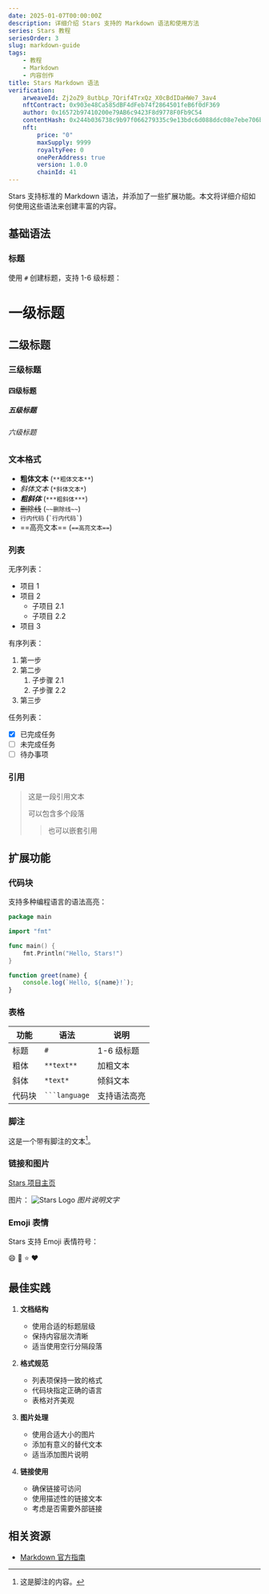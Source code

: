 ```yaml
---
date: 2025-01-07T00:00:00Z
description: 详细介绍 Stars 支持的 Markdown 语法和使用方法
series: Stars 教程
seriesOrder: 3
slug: markdown-guide
tags:
    - 教程
    - Markdown
    - 内容创作
title: Stars Markdown 语法
verification:
    arweaveId: Zj2oZ9_8utbLp_7Qrif4TrxQz_X0cBdIDaHWe7_3av4
    nftContract: 0x903e48Ca585dBF4dFeb74f2864501feB6f0dF369
    author: 0x16572b97410200e79AB6c9423F8d9778F0Fb9C54
    contentHash: 0x244b036738c9b97f066279335c9e13bdc6d088ddc08e7ebe706b10a9a1ab4b8d
    nft:
        price: "0"
        maxSupply: 9999
        royaltyFee: 0
        onePerAddress: true
        version: 1.0.0
        chainId: 41
---
```


Stars 支持标准的 Markdown 语法，并添加了一些扩展功能。本文将详细介绍如何使用这些语法来创建丰富的内容。

## 基础语法

### 标题

使用 `#` 创建标题，支持 1-6 级标题：

# 一级标题
## 二级标题
### 三级标题
#### 四级标题
##### 五级标题
###### 六级标题

### 文本格式

- **粗体文本** (`**粗体文本**`)
- *斜体文本* (`*斜体文本*`)
- ***粗斜体*** (`***粗斜体***`)
- ~~删除线~~ (`~~删除线~~`)
- `行内代码` (`` `行内代码` ``)
- ==高亮文本== (`==高亮文本==`)

### 列表

无序列表：
- 项目 1
- 项目 2
  - 子项目 2.1
  - 子项目 2.2
- 项目 3

有序列表：
1. 第一步
2. 第二步
   1. 子步骤 2.1
   2. 子步骤 2.2
3. 第三步

任务列表：
- [x] 已完成任务
- [ ] 未完成任务
- [ ] 待办事项

### 引用

> 这是一段引用文本
> 
> 可以包含多个段落
>> 也可以嵌套引用

## 扩展功能

### 代码块

支持多种编程语言的语法高亮：

```go
package main

import "fmt"

func main() {
    fmt.Println("Hello, Stars!")
}
```

```javascript
function greet(name) {
    console.log(`Hello, ${name}!`);
}
```

### 表格

| 功能 | 语法 | 说明 |
|------|------|------|
| 标题 | `#` | 1-6 级标题 |
| 粗体 | `**text**` | 加粗文本 |
| 斜体 | `*text*` | 倾斜文本 |
| 代码块 | ` ```language ` | 支持语法高亮 |

### 脚注

这是一个带有脚注的文本[^1]。

[^1]: 这是脚注的内容。

### 链接和图片

[Stars 项目主页](https://github.com/jiangjiax/stars)

图片：
![Stars Logo](https://example.com/stars-logo.png)
*图片说明文字*

### Emoji 表情

Stars 支持 Emoji 表情符号：

:smile: :rocket: :star: :heart:

## 最佳实践

1. **文档结构**
   - 使用合适的标题层级
   - 保持内容层次清晰
   - 适当使用空行分隔段落

2. **格式规范**
   - 列表项保持一致的格式
   - 代码块指定正确的语言
   - 表格对齐美观

3. **图片处理**
   - 使用合适大小的图片
   - 添加有意义的替代文本
   - 适当添加图片说明

4. **链接使用**
   - 确保链接可访问
   - 使用描述性的链接文本
   - 考虑是否需要外部链接

## 相关资源

- [Markdown 官方指南](https://markdown.com.cn)

